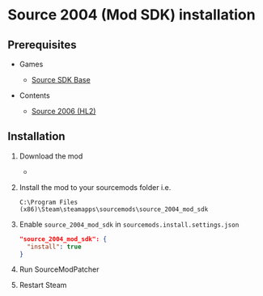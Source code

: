 # Source 2004 (Mod SDK) installation

## Prerequisites

- Games
  - [Source SDK Base](../../../game-installation/game-installation/source-sdk-base.md)

- Contents
  - [Source 2006 (HL2)](../../../SourceContentInstaller/v0/content-installation/source-2006.md#hl2-content)

## Installation

1. Download the mod

   - <url>

2. Install the mod to your sourcemods folder i.e.

   ```text
   C:\Program Files (x86)\Steam\steamapps\sourcemods\source_2004_mod_sdk
   ```

3. Enable `source_2004_mod_sdk` in `sourcemods.install.settings.json`

   ```json
   "source_2004_mod_sdk": {
     "install": true
   }
   ```

4. Run SourceModPatcher
5. Restart Steam
